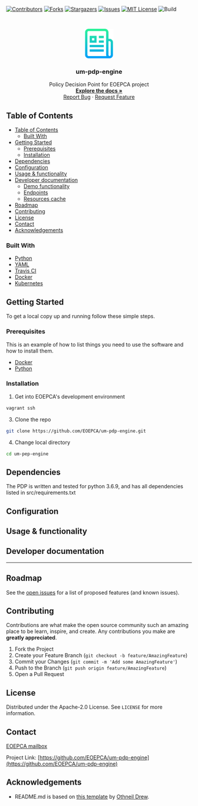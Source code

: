 [![Contributors][contributors-shield]][contributors-url]
[![Forks][forks-shield]][forks-url]
[![Stargazers][stars-shield]][stars-url]
[![Issues][issues-shield]][issues-url]
[![MIT License][license-shield]][license-url]
![Build][build-shield]

<!-- PROJECT LOGO -->
<br />
<p align="center">
  <a href="https://github.com/EOEPCA/um-pdp-engine">
    <img src="images/logo.png" alt="Logo" width="80" height="80">
  </a>

  <h3 align="center">um-pdp-engine</h3>

  <p align="center">
    Policy Decision Point for EOEPCA project
    <br />
    <a href="https://eoepca.github.io/um-pdp-engine/"><strong>Explore the docs »</strong></a>
    <br />
    <a href="https://github.com/EOEPCA/um-pdp-engine/issues">Report Bug</a>
    ·
    <a href="https://github.com/EOEPCA/um-pdp-engine/issues">Request Feature</a>
  </p>
</p>

## Table of Contents

- [Table of Contents](#table-of-contents)
  - [Built With](#built-with)
- [Getting Started](#getting-started)
  - [Prerequisites](#prerequisites)
  - [Installation](#installation)
- [Dependencies](#dependencies)
- [Configuration](#configuration)
- [Usage & functionality](#usage--functionality)
- [Developer documentation](#developer-documentation)
  - [Demo functionality](#demo-functionality)
  - [Endpoints](#endpoints)
  - [Resources cache](#resources-cache)
- [Roadmap](#roadmap)
- [Contributing](#contributing)
- [License](#license)
- [Contact](#contact)
- [Acknowledgements](#acknowledgements)

<!-- ABOUT THE PROJECT -->

### Built With

- [Python](https://www.python.org//)
- [YAML](https://yaml.org/)
- [Travis CI](https://travis-ci.com/)
- [Docker](https://docker.com)
- [Kubernetes](https://kubernetes.io)

<!-- GETTING STARTED -->

## Getting Started

To get a local copy up and running follow these simple steps.

### Prerequisites

This is an example of how to list things you need to use the software and how to install them.

- [Docker](https://www.docker.com/)
- [Python](https://www.python.org//)

### Installation

1. Get into EOEPCA's development environment

```sh
vagrant ssh
```

3. Clone the repo

```sh
git clone https://github.com/EOEPCA/um-pdp-engine.git
```

4. Change local directory

```sh
cd um-pep-engine
```
## Dependencies
The PDP is written and tested for python 3.6.9, and has all dependencies listed in src/requirements.txt

## Configuration

## Usage & functionality

## Developer documentation

--------

## Roadmap

See the [open issues](https://github.com/EOEPCA/um-pdp-engine/issues) for a list of proposed features (and known issues).


## Contributing

Contributions are what make the open source community such an amazing place to be learn, inspire, and create. Any contributions you make are **greatly appreciated**.

1. Fork the Project
2. Create your Feature Branch (`git checkout -b feature/AmazingFeature`)
3. Commit your Changes (`git commit -m 'Add some AmazingFeature'`)
4. Push to the Branch (`git push origin feature/AmazingFeature`)
5. Open a Pull Request

<!-- LICENSE -->

## License

Distributed under the Apache-2.0 License. See `LICENSE` for more information.

## Contact

[EOEPCA mailbox](eoepca.systemteam@telespazio.com)

Project Link: [https://github.com/EOEPCA/um-pdp-engine](https://github.com/EOEPCA/um-pdp-engine)

## Acknowledgements

- README.md is based on [this template](https://github.com/othneildrew/Best-README-Template) by [Othneil Drew](https://github.com/othneildrew).


[contributors-shield]: https://img.shields.io/github/contributors/EOEPCA/um-pdp-engine.svg?style=flat-square
[contributors-url]: https://github.com/EOEPCA/um-pdp-engine/graphs/contributors
[forks-shield]: https://img.shields.io/github/forks/EOEPCA/um-pdp-engine.svg?style=flat-square
[forks-url]: https://github.com/EOEPCA/um-pdp-engine/network/members
[stars-shield]: https://img.shields.io/github/stars/EOEPCA/um-pdp-engine.svg?style=flat-square
[stars-url]: https://github.com/EOEPCA/um-pdp-engine/stargazers
[issues-shield]: https://img.shields.io/github/issues/EOEPCA/um-pdp-engine.svg?style=flat-square
[issues-url]: https://github.com/EOEPCA/um-pdp-engine/issues
[license-shield]: https://img.shields.io/github/license/EOEPCA/um-pdp-engine.svg?style=flat-square
[license-url]: https://github.com/EOEPCA/um-pdp-engine/blob/master/LICENSE
[build-shield]: https://www.travis-ci.com/EOEPCA/um-pdp-engine.svg?branch=master
